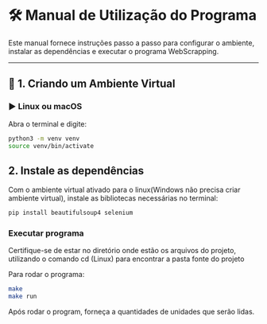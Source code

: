 # 🛠️ Manual de Utilização do Programa

Este manual fornece instruções passo a passo para configurar o ambiente, instalar as dependências e executar o programa WebScrapping.

---

## 🔧 1. Criando um Ambiente Virtual

    

### ▶️ Linux ou macOS

Abra o terminal e digite:

```bash
python3 -m venv venv
source venv/bin/activate
```

## 2. Instale as dependências 

Com o ambiente virtual ativado para o linux(Windows não precisa criar ambiente virtual), instale as bibliotecas necessárias no terminal:
```bash
pip install beautifulsoup4 selenium
```

### Executar programa

Certifique-se de estar no diretório onde estão os arquivos do projeto, utilizando o comando cd (Linux) para encontrar a pasta fonte do projeto

Para rodar o programa:
```bash
make
make run
```
Após rodar o program, forneça a quantidades de unidades que serão lidas.
